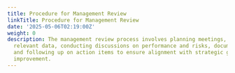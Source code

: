 ```yaml
---
title: Procedure for Management Review
linkTitle: Procedure for Management Review
date: '2025-05-06T02:19:00Z'
weight: 0
description: The management review process involves planning meetings, collecting
  relevant data, conducting discussions on performance and risks, documenting outcomes,
  and following up on action items to ensure alignment with strategic goals and continuous
  improvement.
---
```



<!-- Unsupported block type: table_of_contents -->

<!-- Unsupported block type: unsupported -->

